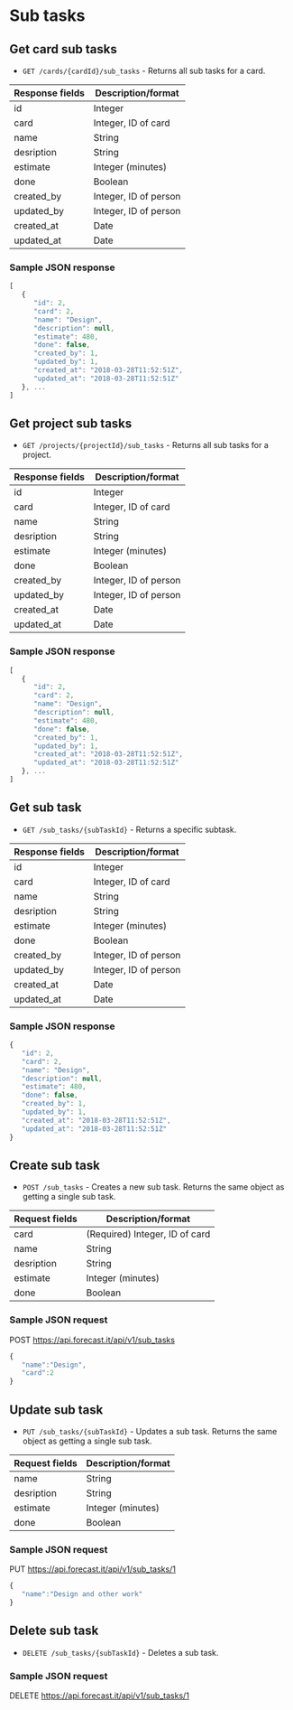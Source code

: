 # Sub tasks

## Get card sub tasks

* `GET /cards/{cardId}/sub_tasks` - Returns all sub tasks for a card.

|Response fields | Description/format|
|------------ | -------------|
|id | Integer|
|card | Integer, ID of card|
|name | String|
|desription | String|
|estimate | Integer (minutes)|
|done | Boolean|
|created_by | Integer, ID of person|
|updated_by | Integer, ID of person|
|created_at | Date|
|updated_at | Date|

### Sample JSON response
```javascript
[
   {
      "id": 2,
      "card": 2,
      "name": "Design",
      "description": null,
      "estimate": 480,
      "done": false,
      "created_by": 1,
      "updated_by": 1,
      "created_at": "2018-03-28T11:52:51Z",
      "updated_at": "2018-03-28T11:52:51Z"
   }, ...
]
```

## Get project sub tasks

* `GET /projects/{projectId}/sub_tasks` - Returns all sub tasks for a project.

|Response fields | Description/format|
|------------ | -------------|
|id | Integer|
|card | Integer, ID of card|
|name | String|
|desription | String|
|estimate | Integer (minutes)|
|done | Boolean|
|created_by | Integer, ID of person|
|updated_by | Integer, ID of person|
|created_at | Date|
|updated_at | Date|

### Sample JSON response
```javascript
[
   {
      "id": 2,
      "card": 2,
      "name": "Design",
      "description": null,
      "estimate": 480,
      "done": false,
      "created_by": 1,
      "updated_by": 1,
      "created_at": "2018-03-28T11:52:51Z",
      "updated_at": "2018-03-28T11:52:51Z"
   }, ...
]
```

## Get sub task

* `GET /sub_tasks/{subTaskId}` - Returns a specific subtask.

|Response fields | Description/format|
|------------ | -------------|
|id | Integer|
|card | Integer, ID of card|
|name | String|
|desription | String|
|estimate | Integer (minutes)|
|done | Boolean|
|created_by | Integer, ID of person|
|updated_by | Integer, ID of person|
|created_at | Date|
|updated_at | Date|

### Sample JSON response
```javascript
{
   "id": 2,
   "card": 2,
   "name": "Design",
   "description": null,
   "estimate": 480,
   "done": false,
   "created_by": 1,
   "updated_by": 1,
   "created_at": "2018-03-28T11:52:51Z",
   "updated_at": "2018-03-28T11:52:51Z"
}
```

## Create sub task

* `POST /sub_tasks` - Creates a new sub task. Returns the same object as getting a single sub task.

|Request fields | Description/format|
|------------ | -------------|
|card | (Required) Integer, ID of card|
|name | String|
|desription | String|
|estimate | Integer (minutes)|
|done | Boolean|

### Sample JSON request
POST https://api.forecast.it/api/v1/sub_tasks

```javascript
{
   "name":"Design",
   "card":2
}
```

## Update sub task

* `PUT /sub_tasks/{subTaskId}` - Updates a sub task. Returns the same object as getting a single sub task.

|Request fields | Description/format|
|------------ | -------------|
|name | String|
|desription | String|
|estimate | Integer (minutes)|
|done | Boolean|

### Sample JSON request
PUT https://api.forecast.it/api/v1/sub_tasks/1

```javascript
{
   "name":"Design and other work"
}
```

## Delete sub task

* `DELETE /sub_tasks/{subTaskId}` - Deletes a sub task.

### Sample JSON request
DELETE https://api.forecast.it/api/v1/sub_tasks/1